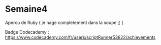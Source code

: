 # Semaine4

Apercu de Ruby ( je nage completement dans la soupe ;) )

Badge Codecademy : https://www.codecademy.com/fr/users/scriptRunner53822/achievements